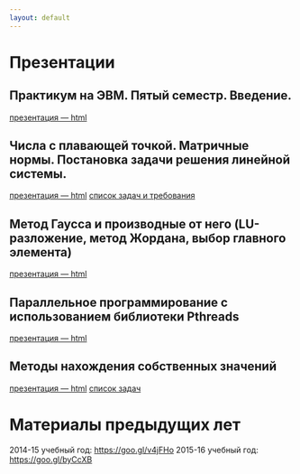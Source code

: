 ```yaml
---
layout: default
---
```


# Презентации

## Практикум на ЭВМ. Пятый семестр. Введение.
[презентация — html](presentations/01-Introduction.html)

## Числа с плавающей точкой. Матричные нормы. Постановка задачи решения линейной системы.
[презентация — html](presentations/02-Matrix-Generate-Multiply.html)
[список задач и требования](presentations/LinearSystemsTasks.pdf)

## Метод Гаусса и производные от него (LU-разложение, метод Жордана, выбор главного элемента)
[презентация — html](presentations/03-Gauss-Jordan.html)

## Параллельное программирование с использованием библиотеки Pthreads
[презентация — html](presentations/04-Pthreads.html)

## Методы нахождения собственных значений
[презентация — html](presentations/05-Eigenvalues.html)
[список задач](presentations/tasks-2.pdf)

# Материалы предыдущих лет
2014-15 учебный год: https://goo.gl/v4jFHo
2015-16 учебный год: https://goo.gl/byCcXB
